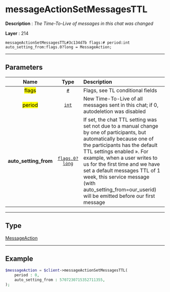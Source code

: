 # messageActionSetMessagesTTL

**Description** : *The Time\-To\-Live of messages in this chat was changed*

**Layer** : 214

```tl
messageActionSetMessagesTTL#3c134d7b flags:# period:int auto_setting_from:flags.0?long = MessageAction;
```

---

## Parameters

| Name | Type | Description |
| :---: | :---: | :--- |
| <mark>flags</mark> | [`#`](type/#) | Flags, see TL conditional fields |
| <mark>period</mark> | [`int`](type/int) | New Time-To-Live of all messages sent in this chat; if 0, autodeletion was disabled |
| **auto_setting_from** | [`flags.0?long`](type/long) | If set, the chat TTL setting was set not due to a manual change by one of participants, but automatically because one of the participants has the default TTL settings enabled ». For example, when a user writes to us for the first time and we have set a default messages TTL of 1 week, this service message (with auto_setting_from=our_userid) will be emitted before our first message |

---

## Type

[MessageAction](type/MessageAction)

---

## Example

```php
$messageAction = $client->messageActionSetMessagesTTL(
	period : 0,
	auto_setting_from : 5707230715352711355,
);
```